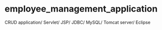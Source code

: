 # employee_management_application
CRUD application/ Servlet/ JSP/ JDBC/ MySQL/ Tomcat server/ Eclipse
